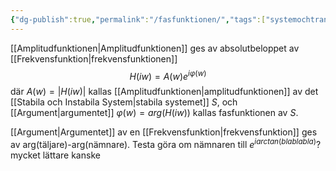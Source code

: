 ```yaml
---
{"dg-publish":true,"permalink":"/fasfunktionen/","tags":["systemochtransformer"]}
---
```



[[Amplitudfunktionen\|Amplitudfunktionen]] ges av absolutbeloppet av [[Frekvensfunktion\|frekvensfunktionen]]
$$H(iw)=A(w)e^{i \varphi(w)}$$
där $A(w)=|H(iw)|$ kallas [[Amplitudfunktionen\|amplitudfunktionen]] av det [[Stabila och Instabila System\|stabila systemet]] $S$, och [[Argument\|argumentet]] $\varphi(w)=arg(H(iw))$ kallas fasfunktionen av $S$.

[[Argument\|Argumentet]] av en [[Frekvensfunktion\|frekvensfunktion]] ges av arg(täljare)-arg(nämnare). Testa göra om nämnaren till $e^{iarctan(blablabla)}$? mycket lättare kanske